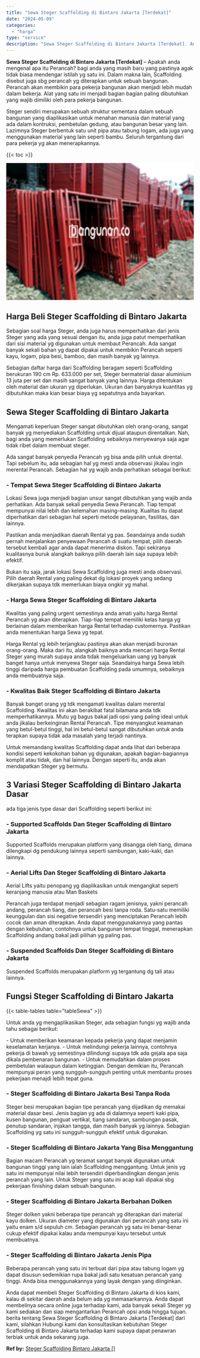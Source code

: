 ```yaml
---
title: "Sewa Steger Scaffolding di Bintaro Jakarta [Terdekat]"
date: "2024-05-09"
categories: 
  - "harga"
type: "service"
description: "Sewa Steger Scaffolding di Bintaro Jakarta [Terdekat]. Anda dapat membeli Steger Scaffolding di Bintaro Jakarta di kios kami, kalau di sekitar daerah anda be..."
---
```


**Sewa Steger Scaffolding di Bintaro Jakarta \[Terdekat\]** – Apakah anda mengenal apa itu Perancah? bagi anda yang masih baru yang pastinya agak tidak biasa mendengar istilah yg satu ini. Dalam makna lain, Scaffolding disebut juga sbg perancah yg diterapkan untuk sebuah bangunan. Perancah akan membikin para pekerja bangunan akan menjadi lebih mudah dalam bekerja. Alat yang satu ini menjadi bagian bagian paling dibutuhkan yang wajib dimiliki oleh para pekerja bangunan.

Steger sendiri merupakan sebuah struktur sementara dalam sebuah bangunan yang diaplikasikan untuk menahan manusia dan material yang ada dalam kontruksi, pembetulan gedung, atau bangunan besar yang lain. Lazimnya Steger berbentuk satu unit pipa atau tabung logam, ada juga yang menggunakan material yang lain seperti bambu. Seluruh tergantung dari para pekerja yg akan menerapkannya.

{{< toc >}}

![Sewa Steger Scaffolding di Bintaro Jakarta [Terdekat]](/images/sewa-scaffolding-steger-08.png)

## Harga Beli Steger Scaffolding di Bintaro Jakarta

Sebagian soal harga Steger, anda juga harus memperhatikan dari jenis Steger yang ada yang sesuai dengan itu, anda juga patut memperhatikan dari sisi material yg digunakan untuk membaut Perancah. Ada sangat banyak sekali bahan yg dapat dipakai untuk membikin Perancah seperti kayu, logam, pipa besi, bamboo, dan masih banyak yg lainnya.

Sebagian daftar harga dari Scaffolding beragam seperti Scaffolding berukuran 190 cm Rp. 633.000 per set, Steger bermaterial dasar aluminium 13 juta per set dan masih sangat banyak yang lainnya. Harga ditentukan oleh material dan ukuran yg diperlukan. Ukuran dan banyaknya kuantitas yg dibutuhkan maka kian besar biaya yg sepatutnya anda bayarkan.

## Sewa Steger Scaffolding di Bintaro Jakarta

Mengamati keperluan Steger sangat dibutuhkan oleh orang-orang, sangat banyak yg menyediakan Scaffolding untuk dijual ataupun direntalkan. Nah, bagi anda yang memerlukan Scaffolding sebaiknya menyewanya saja agar tidak ribet dalam membuat steger.

Ada sangat banyak penyedia Perancah yg bisa anda pilih untuk dirental. Tapi sebelum itu, ada sebagian hal yg mesti anda observasi jikalau ingin merental Perancah. Sebagian hal yg wajib anda perhatikan sebagai berikut:

### \- Tempat Sewa Steger Scaffolding di Bintaro Jakarta

Lokasi Sewa juga menjadi bagian unsur sangat dibutuhkan yang wajib anda perhatikan. Ada banyak sekali penyedia Sewa Perancah. Tiap tempat mempunyai nilai lebih dan kelemahan masing-masing. Kualitas itu dapat diperhatikan dari sebagian hal seperti metode pelayanan, fasilitas, dan lainnya.

Pastikan anda menjadikan daerah Rental yg pas. Seandainya anda sudah pernah menjalankan penyewaan Perancah di suatu tempat, pilih daerah tersebut kembali agar anda dapat menerima diskon. Tapi sekiranya kualitasnya buruk alangkah baiknya pilih daerah lain saja supaya lebih efektif.

Bukan itu saja, jarak lokasi Sewa Scaffolding juga mesti anda observasi. Pilih daerah Rental yang paling dekat dg lokasi proyek yang sedang dikerjakan supaya tdk memerlukan biaya ongkir yg mahal.

### \- Harga Sewa Steger Scaffolding di Bintaro Jakarta

Kwalitas yang paling urgent semestinya anda amati yaitu harga Rental Perancah yg akan diterapkan. Tiap-tiap tempat memiliki kelas harga yg berlainan dalam memberikan harga Rental terhadap customernya. Pastikan anda menentukan harga Sewa yg tepat.

Harga Rental yg lebih terjangkau pastinya akan akan menjadi buronan orang-orang. Maka dari itu, alangkah baiknya anda mencari harga Rental Steger yang murah supaya anda tidak mengeluarkan uang yg banyak banget hanya untuk menyewa Steger saja. Seandainya harga Sewa lebih tinggi daripada harga pembuatan Scaffolding pada umumnya, sebaiknya anda membuatnya saja.

### \- Kwalitas Baik Steger Scaffolding di Bintaro Jakarta

Banyak banget orang yg tdk mengamati kwalitas dalam merental Scaffolding. Kwalitas ini akan berakibat fatal bilamana anda tdk memperhatikannya. Mutu yg bagus bakal jadi opsi yang paling ideal untuk anda jikalau berkeinginan Rental Perancah. Tipe menyangkut keamanan yang betul-betul tinggi, hal ini betul-betul sangat dibutuhkan untuk anda terapkan supaya tidak ada masalah yang terjadi nantinya.

Untuk memandang kwalitas Scaffolding dapat anda lihat dari beberapa kondisi seperti kekokohan bahan yg digunakan, apakah bagian-bagiannya komplit atau tidak, dan hal lainnya. Dengan seperti itu, anda akan mendapatkan Steger yg bermutu.

## 3 Variasi Steger Scaffolding di Bintaro Jakarta Dasar

ada tiga jenis type dasar dari Scaffolding seperti berikut ini:

### \- Supported Scaffolds Dan Steger Scaffolding di Bintaro Jakarta

Supported Scaffolds merupakan platform yang disangga oleh tiang, dimana dilengkapi dg pendukung lainnya seperti sambungan, kaki-kaki, dan lainnya.

### \- Aerial Lifts Dan Steger Scaffolding di Bintaro Jakarta

Aerial Lifts yaitu penopang yg diaplikasikan untuk mengangkat seperti keranjang manusia atau Man Baskets

Perancah juga terdapat menjadi sebagian ragam jenisnya, yakni perancah andang, perancah tiang, dan perancah besi tanpa roda. Satu-satu memiliki keunggulan dan sisi negative tersendiri yang menciptakan Perancah lebih cocok dan aman diterapkan. Anda dapat menggunakannya yang pantas dengan kebutuhan, contohnya untuk bangunan tempat tinggal, menerapkan Scaffolding andang bakal jadi pilihan yg paling pas.

### \- Suspended Scaffolds Dan Steger Scaffolding di Bintaro Jakarta

Suspended Scaffolds merupakan platform yg tergantung dg tali atau lainnya.

## Fungsi Steger Scaffolding di Bintaro Jakarta

{{< table-tables table="tableSewa" >}}

Untuk anda yg mengaplikasikan Steger, ada sebagian fungsi yg wajib anda tahu sebagai berikut:

\- Untuk memberikan keamanan kepada pekerja yang dapat menjamin keselamatan kerjanya. - Untuk melindungi pekerja lainnya, contohnya pekerja di bawah yg semestinya dilindungi supaya tdk ada gejala apa saja dikala pembenaran bangunan. - Untuk memudahkan dalam proses pembetulan walaupun dalam ketinggian. Dengan demikian itu, Perancah mempunyai peran yang sungguh-sungguh penting untuk membantu proses pekerjaan menajdi lebih tepat guna.

### \- Steger Scaffolding di Bintaro Jakarta Besi Tanpa Roda

Steger besi merupakan bagian tipe perancah yang dijadikan dg memakai material dasar besi. Jenis bagian yg ada di dalamnya seperti kaki pipa, kusen bangunan, penguat vertikal, tiang sandaran, sambungan pasak, penutup sandaran, injakan tangga, dan masih banyak yg lainnya. Sebagian Scaffolding yg satu ini sungguh-sungguh efektif untuk digunakan.

### \- Steger Scaffolding di Bintaro Jakarta Yang Bisa Menggantung

Bagian macam Perancah yg teramat sangat banyak digunakan untuk bangunan tinggi yang lain ialah Scaffolding menggantung. Untuk jenis yg satu ini mempunyai nilai lebih tersendiri diperbandingkan dengan jenis perancah yang lain. Untuk Steger yang satu ini acap kali dipakai sbg pekerjaan finishing dalam sebuah bangunan.

### \- Steger Scaffolding di Bintaro Jakarta Berbahan Dolken

Steger dolken yakni beberapa tipe perancah yg diterapkan dari material kayu dolken. Ukuran diameter yang digunakan dari perancah yang satu ini yaitu enam s/d sepuluh cm. Sebagian perancah yg satu ini benar-benar cukup efektif dipakai kalau anda mempunyai kayu tersebut untuk membuatnya.

### \- Steger Scaffolding di Bintaro Jakarta Jenis Pipa

Beberapa perancah yang satu ini terbuat dari pipa atau tabung logam yg dapat disusun sedemikian rupa bakal jadi satu kesatuan perancah yang tinggi. Anda bisa menggunakannya yang layak dengan yang diinginkan.

Anda dapat membeli Steger Scaffolding di Bintaro Jakarta di kios kami, kalau di sekitar daerah anda belum ada yg memasarkannya. Anda dapat membelinya secara online juga terhadap kami, ada banyak sekali Steger yg kami sediakan dan siap mengantarkan Perancah opsi anda hingga tujuan. berita tentang Sewa Steger Scaffolding di Bintaro Jakarta \[Terdekat\] dari kami, silahkan Hubungi kami dan konsultasikan kebutuhan Steger Scaffolding di Bintaro Jakarta terhadap kami supaya dapat penawran terbiak untuk anda sekarang juga.

**Ref by:** [Steger Scaffolding Bintaro Jakarta []](https://id.wikipedia.org/wiki/Steger)
